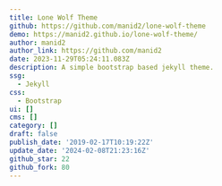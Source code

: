 ```yaml
---
title: Lone Wolf Theme
github: https://github.com/manid2/lone-wolf-theme
demo: https://manid2.github.io/lone-wolf-theme/
author: manid2
author_link: https://github.com/manid2
date: 2023-11-29T05:24:11.083Z
description: A simple bootstrap based jekyll theme.
ssg:
  - Jekyll
css:
  - Bootstrap
ui: []
cms: []
category: []
draft: false
publish_date: '2019-02-17T10:19:22Z'
update_date: '2024-02-08T21:23:16Z'
github_star: 22
github_fork: 80
---
```

